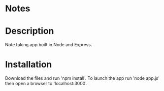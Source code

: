 # Notes

# Description

Note taking app built in Node and Express.

# Installation

Download the files and run 'npm install'. To launch the app run 'node app.js' then open a browser to 'localhost:3000'.
